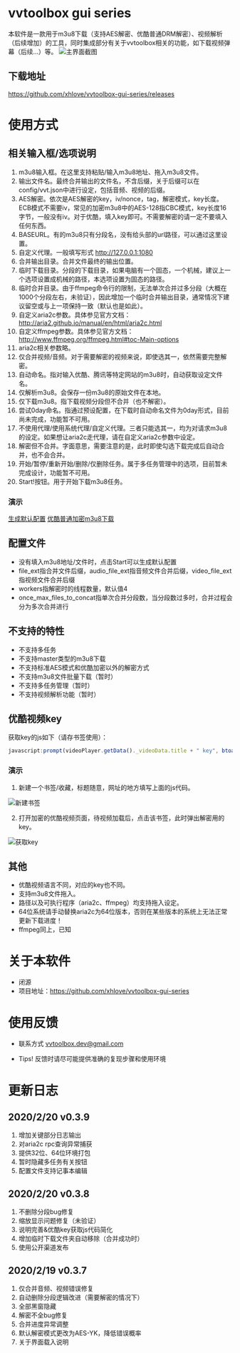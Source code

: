 # vvtoolbox gui series

本软件是一款用于m3u8下载（支持AES解密、优酷普通DRM解密）、视频解析（后续增加）的工具，同时集成部分有关于vvtoolbox相关的功能，如下载视频弹幕（后续...）等。
![主界面截图](http://puui.qpic.cn/vshpic/0/qSVJ3paiJ1JDeLJ5z5oPysIIVz_k6HBtTDryZe-bgkepe3eV_0/0)

## 下载地址

https://github.com/xhlove/vvtoolbox-gui-series/releases

# 使用方式

## 相关输入框/选项说明

1. m3u8输入框。在这里支持粘贴/输入m3u8地址、拖入m3u8文件。
2. 输出文件名。最终合并输出的文件名，不含后缀，关于后缀可以在config/vvt.json中进行设定，包括音频、视频的后缀。
3. AES解密。依次是AES解密的key，iv/nonce，tag，解密模式，key长度。ECB模式不需要iv，常见的加密m3u8中的AES-128指CBC模式，key长度16字节，一般没有iv。对于优酷，填入key即可。不需要解密的请一定不要填入任何东西。
4. BASEURL。有的m3u8只有分段名，没有给头部的url路径，可以通过这里设置。
5. 自定义代理。一般填写形式 http://127.0.0.1:1080
6. 合并输出目录。合并文件最终的输出位置。
7. 临时下载目录。分段的下载目录，如果电脑有一个固态，一个机械，建议上一个选项设置成机械的路径，本选项设置为固态的路径。
8. 临时合并目录。由于ffmpeg命令行的限制，无法单次合并过多分段（大概在1000个分段左右，未验证），因此增加一个临时合并输出目录，通常情况下建议留空或与上一项保持一致（默认也是如此）。
9. 自定义aria2c参数。具体参见官方文档：http://aria2.github.io/manual/en/html/aria2c.html
10. 自定义ffmpeg参数。具体参见官方文档：http://www.ffmpeg.org/ffmpeg.html#toc-Main-options
11. aria2c相关参数略。
12. 仅合并视频/音频。对于需要解密的视频来说，即使选其一，依然需要完整解密。
13. 自动命名。指对输入优酷、腾讯等特定网站的m3u8时，自动获取设定文件名。
14. 仅解析m3u8。会保存一份m3u8的原始文件在本地。
15. 仅下载m3u8。指下载视频分段但不合并（也不解密）。
16. 尝试0day命名。指通过预设配置，在下载时自动命名文件为0day形式，目前尚未完成，功能暂不可用。
17. 不使用代理/使用系统代理/自定义代理。三者只能选其一，均为对请求m3u8的设定。如果想让aria2c走代理，请在自定义aria2c参数中设定。
18. 解密但不合并。字面意思，需要注意的是，此时即使勾选下载完成后自动合并，也不会合并。
19. 开始/暂停/重新开始/删除/仅删除任务。属于多任务管理中的选项，目前暂未完成设计，功能暂不可用。
20. Start!按钮。用于开始下载m3u8任务。

### 演示

[生成默认配置](http://pan.iqiyi.com/ext/paopao/?token=eJxjYGBgmBQtsZUBBHZpsAEAFKICow.gif)
[优酷普通加密m3u8下载](http://pan.iqiyi.com/ext/paopao/?token=eJxjYGBgmBQtsZUBBHZp3gAAFXYDdg.gif)

## 配置文件

- 没有填入m3u8地址/文件时，点击Start可以生成默认配置
- file_ext指合并文件后缀，audio_file_ext指音频文件合并后缀，video_file_ext指视频文件合并后缀
- workers指解密时的线程数量，默认值4
- once_max_files_to_concat指单次合并分段数，当分段数过多时，合并过程会分为多次合并进行

## 不支持的特性

- 不支持多任务
- 不支持master类型的m3u8下载
- 不支持标准AES模式和优酷加密以外的解密方式
- 不支持m3u8文件批量下载（暂时）
- 不支持多任务管理（暂时）
- 不支持视频解析功能（暂时）

## 优酷视频key

获取key的js如下（请存书签使用）：
```JavaScript
javascript:prompt(videoPlayer.getData()._videoData.title + " key", btoa(String.fromCharCode.apply(null, new Uint8Array(____hexA))));
```

### 演示

1. 新建一个书签/收藏，标题随意，网址的地方填写上面的js代码。

![新建书签](http://puui.qpic.cn/vshpic/0/MVXduLh0WwyThtrGaViy3flMkaqKJ4gczVZtiiQpyOnvkRRh_0/0)

2. 打开加密的优酷视频页面，待视频加载后，点击该书签，此时弹出解密用的key。

![获取key](http://puui.qpic.cn/vshpic/0/qNk4W9hQSPZN7Od8nPl9MAQwJekoNQD8Bar7HMTNGzlhwkOi_0/0)

## 其他

- 优酷视频语言不同，对应的key也不同。
- 支持m3u8文件拖入。
- 路径以及可执行程序（aria2c、ffmpeg）均支持拖入设定。
- 64位系统请手动替换aria2c为64位版本，否则在某些版本的系统上无法正常更新下载进度！
- ffmpeg同上，已知
# 关于本软件

- 闭源
- 项目地址：https://github.com/xhlove/vvtoolbox-gui-series

# 使用反馈

- 联系方式 vvtoolbox.dev@gmail.com

- Tips! 反馈时请尽可能提供准确的复现步骤和使用环境

# 更新日志

## 2020/2/20 v0.3.9

1. 增加关键部分日志输出
2. 对aria2c rpc查询异常捕获
3. 提供32位、64位环境打包
4. 暂时隐藏多任务有关按钮
5. 配置文件支持记事本编辑

## 2020/2/20 v0.3.8

1. 不删除分段bug修复
2. 缩放显示问题修复（未验证）
3. 说明完善&优酷key获取js代码简化
4. 增加临时下载文件夹自动移除（合并成功时）
5. 使用公开渠道发布

## 2020/2/19 v0.3.7

1. 仅合并音频、视频错误修复
2. 自动删除分段逻辑改进（需要解密的情况下）
3. 全部黑窗隐藏
4. 解密不全bug修复
5. 合并进度异常调整
6. 默认解密模式更改为AES-YK，降低错误概率
7. 关于界面载入说明